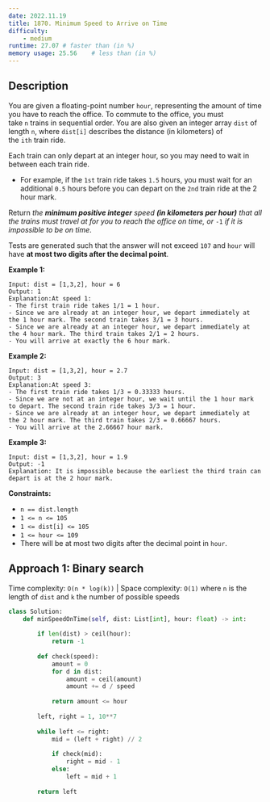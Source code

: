 ```yaml
---
date: 2022.11.19
title: 1870. Minimum Speed to Arrive on Time
difficulty:
    - medium
runtime: 27.07 # faster than (in %)
memory usage: 25.56    # less than (in %)
---
```

## Description
You are given a floating-point number `hour`, representing the amount of time you have to reach the office. To commute to the office, you must take `n` trains in sequential order. You are also given an integer array `dist` of length `n`, where `dist[i]` describes the distance (in kilometers) of the `ith` train ride.

Each train can only depart at an integer hour, so you may need to wait in between each train ride.

- For example, if the `1st` train ride takes `1.5` hours, you must wait for an additional `0.5` hours before you can depart on the `2nd` train ride at the 2 hour mark.

Return *the **minimum positive integer** speed **(in kilometers per hour)** that all the trains must travel at for you to reach the office on time, or* `-1` *if it is impossible to be on time*.

Tests are generated such that the answer will not exceed `107` and `hour` will have **at most two digits after the decimal point**.

**Example 1:**

```
Input: dist = [1,3,2], hour = 6
Output: 1
Explanation:At speed 1:
- The first train ride takes 1/1 = 1 hour.
- Since we are already at an integer hour, we depart immediately at the 1 hour mark. The second train takes 3/1 = 3 hours.
- Since we are already at an integer hour, we depart immediately at the 4 hour mark. The third train takes 2/1 = 2 hours.
- You will arrive at exactly the 6 hour mark.

```

**Example 2:**

```
Input: dist = [1,3,2], hour = 2.7
Output: 3
Explanation:At speed 3:
- The first train ride takes 1/3 = 0.33333 hours.
- Since we are not at an integer hour, we wait until the 1 hour mark to depart. The second train ride takes 3/3 = 1 hour.
- Since we are already at an integer hour, we depart immediately at the 2 hour mark. The third train takes 2/3 = 0.66667 hours.
- You will arrive at the 2.66667 hour mark.

```

**Example 3:**

```
Input: dist = [1,3,2], hour = 1.9
Output: -1
Explanation: It is impossible because the earliest the third train can depart is at the 2 hour mark.

```

**Constraints:**

- `n == dist.length`
- `1 <= n <= 105`
- `1 <= dist[i] <= 105`
- `1 <= hour <= 109`
- There will be at most two digits after the decimal point in `hour`.

## Approach 1: Binary search
Time complexity: `O(n * log(k))`    |    Space complexity: `O(1)`
where `n` is the length of `dist` and `k` the number of possible speeds

``` python
class Solution:
    def minSpeedOnTime(self, dist: List[int], hour: float) -> int:
        
        if len(dist) > ceil(hour):
            return -1
        
        def check(speed):
            amount = 0
            for d in dist:
                amount = ceil(amount)
                amount += d / speed
            
            return amount <= hour
        
        left, right = 1, 10**7
        
        while left <= right:
            mid = (left + right) // 2
            
            if check(mid):
                right = mid - 1
            else:
                left = mid + 1
        
        return left
```